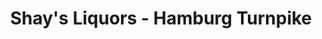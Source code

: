 ---
title: "Shay's Liquors - Hamburg Turnpike"
url: /wayne/shays-liquors-hamburg-turnpike/
shop: Spirituosen
---